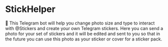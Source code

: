 # StickHelper
🤖 This Telegram bot will help you change photo size and type to interact with @Stickers and create your own Telegram stickers. Here you can send a photo for your set of stickers and it will be edited and sent to you so that in the future you can use this photo as your sticker or cover for a sticker pack.
